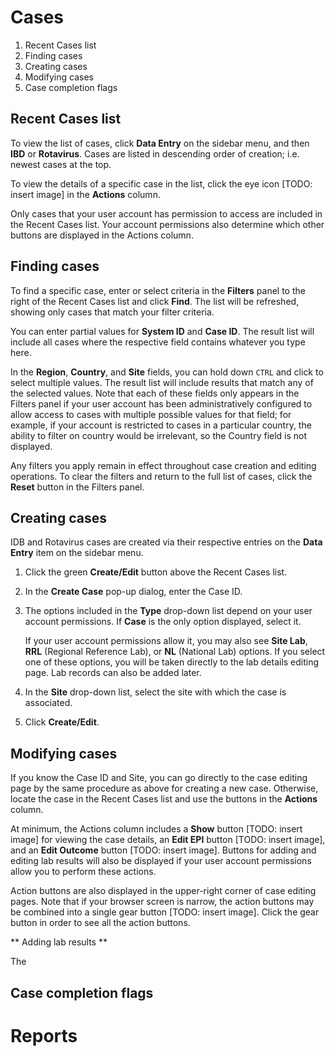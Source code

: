 Cases
=====

1. Recent Cases list
2. Finding cases
3. Creating cases
4. Modifying cases
5. Case completion flags

Recent Cases list
-----------------

To view the list of cases, click **Data Entry** on the sidebar menu, and then **IBD** or **Rotavirus**. Cases are listed in descending order of creation; i.e. newest cases at the top.

To view the details of a specific case in the list, click the eye icon [TODO: insert image] in the **Actions** column.

Only cases that your user account has permission to access are included in the Recent Cases list. Your account permissions also determine which other buttons are displayed in the Actions column.

Finding cases
-------------

To find a specific case, enter or select criteria in the **Filters** panel to the right of the Recent Cases list and click **Find**. The list will be refreshed, showing only cases that match your filter criteria.

You can enter partial values for **System ID** and **Case ID**. The result list will include all cases where the respective field contains whatever you type here.

In the **Region**, **Country**, and **Site** fields, you can hold down `CTRL` and click to select multiple values. The result list will include results that match any of the selected values. Note that each of these fields only appears in the Filters panel if your user account has been administratively configured to allow access to cases with multiple possible values for that field; for example, if your account is restricted to cases in a particular country, the ability to filter on country would be irrelevant, so the Country field is not displayed.

Any filters you apply remain in effect throughout case creation and editing operations. To clear the filters and return to the full list of cases, click the **Reset** button in the Filters panel.

Creating cases
--------------

IDB and Rotavirus cases are created via their respective entries on the **Data Entry** item on the sidebar menu.

1. Click the green **Create/Edit** button above the Recent Cases list.

2. In the **Create Case** pop-up dialog, enter the Case ID.

3. The options included in the **Type** drop-down list depend on your user account permissions. If **Case** is the only option displayed, select it.
  
   If your user account permissions allow it, you may also see **Site Lab**, **RRL** (Regional Reference Lab), or **NL** (National Lab) options. If you select one of these options, you will be taken directly to the lab details editing page. Lab records can also be added later.

4. In the **Site** drop-down list, select the site with which the case is associated.

5. Click **Create/Edit**.

Modifying cases
---------------

If you know the Case ID and Site, you can go directly to the case editing page by the same procedure as above for creating a new case. Otherwise, locate the case in the Recent Cases list and use the buttons in the **Actions** column.

At minimum, the Actions column includes a **Show** button [TODO: insert image] for viewing the case details, an **Edit EPI** button [TODO: insert image], and an **Edit Outcome** button [TODO: insert image]. Buttons for adding and editing lab results will also be displayed if your user account permissions allow you to perform these actions.

Action buttons are also displayed in the upper-right corner of case editing pages. Note that if your browser screen is narrow, the action buttons may be combined into a single gear button [TODO: insert image]. Click the gear button in order to see all the action buttons.

** Adding lab results **

The 

Case completion flags
---------------------

Reports
=======
